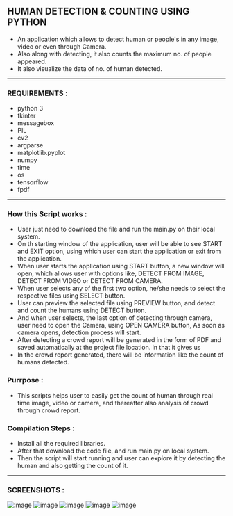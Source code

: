 ## HUMAN DETECTION & COUNTING USING PYTHON
- An application which allows to detect human or people's in any image, video or even through Camera.
- Also along with detecting, it also counts the maximum no. of people appeared.
- It also visualize the data of no. of human detected.

****

### REQUIREMENTS : 
- python 3
- tkinter
- messagebox
- PIL
- cv2
- argparse
- matplotlib.pyplot
- numpy
- time
- os
- tensorflow
- fpdf

****

### How this Script works :
- User just need to download the file and run the main.py on their local system.
- On th starting window of the application, user will be able to see START and EXIT option, using which user can start the application or exit from the application.
- When user starts the application using START button, a new window will open, which allows user with options like, DETECT FROM IMAGE, DETECT FROM VIDEO or DETECT FROM CAMERA.
- When user selects any of the first two option, he/she needs to select the respective files using SELECT button.
- User can preview the selected file using PREVIEW button, and detect and count the humans using DETECT button.
- And when user selects, the last option of detecting through camera, user need to open the Camera, using OPEN CAMERA button, As soon as camera opens, detection process will start.
- After detecting a crowd report will be generated in the form of PDF and saved automatically at the project file location. in that it gives us 
- In the crowd report generated, there will be information like the count of humans detected.

### Purrpose :
- This scripts helps user to easily get the count of human through real time image, video or camera, and thereafter also analysis of crowd through crowd report.

### Compilation Steps :
- Install all the required libraries.
- After that download the code file, and run main.py on local system.
- Then the script will start running and user can explore it by detecting the human and also getting the count of it.

****

### SCREENSHOTS :

![image](https://github.com/KrishnaSaiRadhesh/Human-detection-and-counting-using-python/assets/109035471/f79ec2f1-9aa7-4b5b-9044-d779757bb74c)
![image](https://github.com/KrishnaSaiRadhesh/Human-detection-and-counting-using-python/assets/109035471/4cf897aa-8fbf-403b-8806-991c531dfaa6)
![image](https://github.com/KrishnaSaiRadhesh/Human-detection-and-counting-using-python/assets/109035471/80648066-ec14-4c1c-8c18-7dcae7df4490)
![image](https://github.com/KrishnaSaiRadhesh/Human-detection-and-counting-using-python/assets/109035471/1ce4ee8e-b13c-49bd-8a59-3d73b7cbb82c)
![image](https://github.com/KrishnaSaiRadhesh/Human-detection-and-counting-using-python/assets/109035471/a7412f95-390a-4b64-99ae-d3250c997499)





